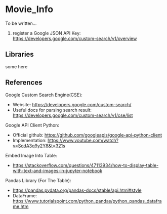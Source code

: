 # Movie_Info
To be written...
1. register a Google JSON API Key: https://developers.google.com/custom-search/v1/overview
## Libraries 
some here
## References 

Google Custom Search Engine(CSE):
- Website: https://developers.google.com/custom-search/
- Useful docs for parsing search result: https://developers.google.com/custom-search/v1/cse/list

Google API Client Python:
- Official github: https://github.com/googleapis/google-api-python-client
- Implementation: https://www.youtube.com/watch?v=ScdA3q9y2Y8&t=321s

Embed Image Into Table:
- https://stackoverflow.com/questions/47113934/how-to-display-table-with-text-and-images-in-jupyter-notebook

Pandas Library (For The Table): 
- https://pandas.pydata.org/pandas-docs/stable/api.html#style
- DataFrame: https://www.tutorialspoint.com/python_pandas/python_pandas_dataframe.htm

